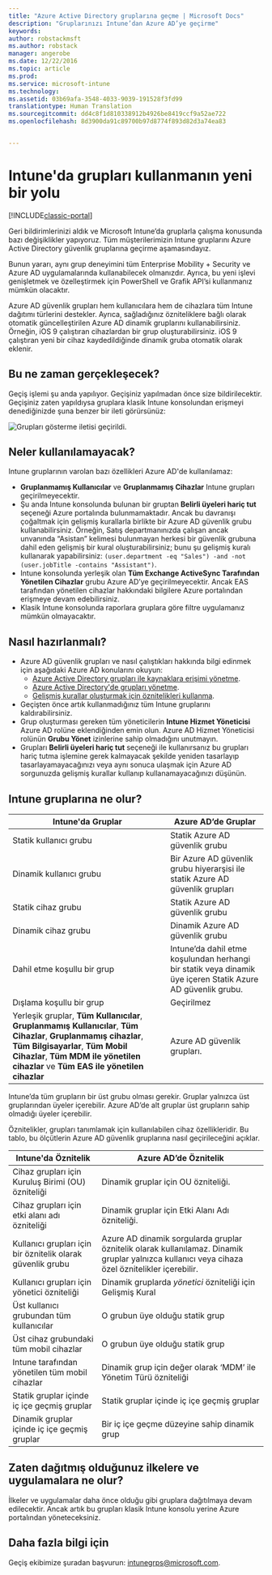 ```yaml
---
title: "Azure Active Directory gruplarına geçme | Microsoft Docs"
description: "Gruplarınızı Intune’dan Azure AD’ye geçirme"
keywords: 
author: robstackmsft
ms.author: robstack
manager: angerobe
ms.date: 12/22/2016
ms.topic: article
ms.prod: 
ms.service: microsoft-intune
ms.technology: 
ms.assetid: 03b69afa-3548-4033-9039-191528f3fd99
translationtype: Human Translation
ms.sourcegitcommit: dd4c8f1d810338912b4926be8419ccf9a52ae722
ms.openlocfilehash: 8d3900da91c89700b97d8774f893d82d3a74ea83


---
```


# <a name="a-new-way-of-using-groups-in-intune"></a>Intune'da grupları kullanmanın yeni bir yolu

[!INCLUDE[classic-portal](../includes/classic-portal.md)]

Geri bildirimlerinizi aldık ve Microsoft Intune’da gruplarla çalışma konusunda bazı değişiklikler yapıyoruz.
Tüm müşterilerimizin Intune gruplarını Azure Active Directory güvenlik gruplarına geçirme aşamasındayız.

Bunun yararı, aynı grup deneyimini tüm Enterprise Mobility + Security ve Azure AD uygulamalarında kullanabilecek olmanızdır. Ayrıca, bu yeni işlevi genişletmek ve özelleştirmek için PowerShell ve Grafik API’si kullanmanız mümkün olacaktır.

Azure AD güvenlik grupları hem kullanıcılara hem de cihazlara tüm Intune dağıtımı türlerini destekler. Ayrıca, sağladığınız özniteliklere bağlı olarak otomatik güncelleştirilen Azure AD dinamik gruplarını kullanabilirsiniz. Örneğin, iOS 9 çalıştıran cihazlardan bir grup oluşturabilirsiniz. iOS 9 çalıştıran yeni bir cihaz kaydedildiğinde dinamik gruba otomatik olarak eklenir.

## <a name="when-is-this-happening"></a>Bu ne zaman gerçekleşecek?

Geçiş işlemi şu anda yapılıyor. Geçişiniz yapılmadan önce size bildirilecektir.
Geçişiniz zaten yapıldıysa gruplara klasik Intune konsolundan erişmeyi denediğinizde şuna benzer bir ileti görürsünüz:

![Grupları gösterme iletisi geçirildi.](http://i.imgur.com/72KRaXj.png)

## <a name="what-wont-be-available"></a>Neler kullanılamayacak?

Intune gruplarının varolan bazı özellikleri Azure AD'de kullanılamaz:

- **Gruplanmamış Kullanıcılar** ve **Gruplanmamış Cihazlar** Intune grupları geçirilmeyecektir.
- Şu anda Intune konsolunda bulunan bir gruptan **Belirli üyeleri hariç tut** seçeneği Azure portalında bulunmamaktadır. Ancak bu davranışı çoğaltmak için gelişmiş kurallarla birlikte bir Azure AD güvenlik grubu kullanabilirsiniz. Örneğin, Satış departmanınızda çalışan ancak unvanında “Asistan” kelimesi bulunmayan herkesi bir güvenlik grubuna dahil eden gelişmiş bir kural oluşturabilirsiniz; bunu şu gelişmiş kuralı kullanarak yapabilirsiniz: `(user.department -eq "Sales") -and -not (user.jobTitle -contains "Assistant")`.
- Intune konsolunda yerleşik olan **Tüm Exchange ActiveSync Tarafından Yönetilen Cihazlar** grubu Azure AD’ye geçirilmeyecektir. Ancak EAS tarafından yönetilen cihazlar hakkındaki bilgilere Azure portalından erişmeye devam edebilirsiniz.
- Klasik Intune konsolunda raporlara gruplara göre filtre uygulamanız mümkün olmayacaktır.
<!--- - Custom group targeting of notification rules will not be available. ROB I took this out as I couldn't replicate the behavior. --->

## <a name="how-to-get-ready"></a>Nasıl hazırlanmalı?

- Azure AD güvenlik grupları ve nasıl çalıştıkları hakkında bilgi edinmek için aşağıdaki Azure AD konularını okuyun:
    -  [Azure Active Directory grupları ile kaynaklara erişimi yönetme](https://azure.microsoft.com/en-us/documentation/articles/active-directory-manage-groups/).
    -  [Azure Active Directory'de grupları yönetme](https://azure.microsoft.com/en-us/documentation/articles/active-directory-accessmanagement-manage-groups/).
    -  [Gelişmiş kurallar oluşturmak için öznitelikleri kullanma](https://azure.microsoft.com/en-us/documentation/articles/active-directory-accessmanagement-groups-with-advanced-rules/).
- Geçişten önce artık kullanmadığınız tüm Intune gruplarını kaldırabilirsiniz.
-  Grup oluşturması gereken tüm yöneticilerin **Intune Hizmet Yöneticisi** Azure AD rolüne eklendiğinden emin olun. Azure AD Hizmet Yöneticisi rolünün **Grubu Yönet** izinlerine sahip olmadığını unutmayın.
-  Grupları **Belirli üyeleri hariç tut** seçeneği ile kullanırsanız bu grupları hariç tutma işlemine gerek kalmayacak şekilde yeniden tasarlayıp tasarlayamayacağınızı veya aynı sonuca ulaşmak için Azure AD sorgunuzda gelişmiş kurallar kullanıp kullanamayacağınızı düşünün.


## <a name="what-happens-to-intune-groups"></a>Intune gruplarına ne olur?

| Intune'da Gruplar|Azure AD’de Gruplar|
|-----------------------------------------------------------------------|-------------------------------------------------------------|
|Statik kullanıcı grubu|Statik Azure AD güvenlik grubu|
|Dinamik kullanıcı grubu|Bir Azure AD güvenlik grubu hiyerarşisi ile statik Azure AD güvenlik grupları|
|Statik cihaz grubu|Statik Azure AD güvenlik grubu|
|Dinamik cihaz grubu|Dinamik Azure AD güvenlik grubu|
|Dahil etme koşullu bir grup|Intune’da dahil etme koşulundan herhangi bir statik veya dinamik üye içeren Statik Azure AD güvenlik grubu.|
|Dışlama koşullu bir grup|Geçirilmez|
|Yerleşik gruplar, **Tüm Kullanıcılar**, **Gruplanmamış Kullanıcılar**, **Tüm Cihazlar**, **Gruplanmamış cihazlar**, **Tüm Bilgisayarlar**, **Tüm Mobil Cihazlar**, **Tüm MDM ile yönetilen cihazlar** ve **Tüm EAS ile yönetilen cihazlar**|Azure AD güvenlik grupları.|

Intune’da tüm grupların bir üst grubu olması gerekir. Gruplar yalnızca üst gruplarından üyeler içerebilir. Azure AD’de alt gruplar üst grupların sahip olmadığı üyeler içerebilir.

Öznitelikler, grupları tanımlamak için kullanılabilen cihaz özellikleridir. Bu tablo, bu ölçütlerin Azure AD güvenlik gruplarına nasıl geçirileceğini açıklar.

| Intune'da Öznitelik|Azure AD’de Öznitelik|
|-----------------------------------------------------------------------|-------------------------------------------------------------|
|Cihaz grupları için Kuruluş Birimi (OU) özniteliği|Dinamik gruplar için OU özniteliği.|
|Cihaz grupları için etki alanı adı özniteliği|Dinamik gruplar için Etki Alanı Adı özniteliği.|
|Kullanıcı grupları için bir öznitelik olarak güvenlik grubu|Azure AD dinamik sorgularda gruplar öznitelik olarak kullanılamaz. Dinamik gruplar yalnızca kullanıcı veya cihaza özel öznitelikler içerebilir.|
|Kullanıcı grupları için yönetici özniteliği|Dinamik gruplarda *yönetici* özniteliği için Gelişmiş Kural|
|Üst kullanıcı grubundan tüm kullanıcılar|O grubun üye olduğu statik grup|
|Üst cihaz grubundaki tüm mobil cihazlar|O grubun üye olduğu statik grup|
|Intune tarafından yönetilen tüm mobil cihazlar|Dinamik grup için değer olarak ‘MDM’ ile Yönetim Türü özniteliği|
|Statik gruplar içinde iç içe geçmiş gruplar |Statik gruplar içinde iç içe geçmiş gruplar|
|Dinamik gruplar içinde iç içe geçmiş gruplar|Bir iç içe geçme düzeyine sahip dinamik grup|

## <a name="what-happens-to-policies-and-apps-youve-already-deployed"></a>Zaten dağıtmış olduğunuz ilkelere ve uygulamalara ne olur?

İlkeler ve uygulamalar daha önce olduğu gibi gruplara dağıtılmaya devam edilecektir. Ancak artık bu grupları klasik Intune konsolu yerine Azure portalından yöneteceksiniz.


## <a name="how-to-get-more-information"></a>Daha fazla bilgi için

Geçiş ekibimize şuradan başvurun: [intunegrps@microsoft.com](mailto:intunegrps@microsoft.com).  
     




<!--HONumber=Dec16_HO4-->


